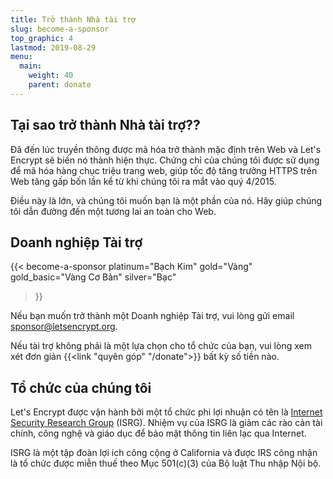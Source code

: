 ```yaml
---
title: Trở thành Nhà tài trợ
slug: become-a-sponsor
top_graphic: 4
lastmod: 2019-08-29
menu:
  main:
    weight: 40
    parent: donate
---
```


## Tại sao trở thành Nhà tài trợ??

Đã đến lúc truyền thông được mã hóa trở thành mặc định trên Web và Let's Encrypt sẽ biến nó thành hiện thực. Chứng chỉ của chúng tôi được sử dụng để mã hóa hàng chục triệu trang web, giúp tốc độ tăng trưởng HTTPS trên Web tăng gấp bốn lần kể từ khi chúng tôi ra mắt vào quý 4/2015.

Điều này là lớn, và chúng tôi muốn bạn là một phần của nó. Hãy giúp chúng tôi dẫn đường đến một tương lai an toàn cho Web.

## Doanh nghiệp Tài trợ

<!-- Note for translators: words in quotes need to be translated -->
{{< become-a-sponsor
  platinum="Bạch Kim"
  gold="Vàng"
  gold_basic="Vàng Cơ Bản"
  silver="Bạc"
>}}

Nếu bạn muốn trở thành một Doanh nghiệp Tài trợ, vui lòng gửi email [sponsor@letsencrypt.org](mailto:sponsor@letsencrypt.org).

Nếu tài trợ không phải là một lựa chọn cho tổ chức của bạn, vui lòng xem xét đơn giản {{<link "quyên góp" "/donate">}} bất kỳ số tiền nào.

## Tổ chức của chúng tôi

Let's Encrypt được vận hành bởi một tổ chức phi lợi nhuận có tên là [Internet Security Research Group](https://www.abetterinternet.org/) (ISRG). Nhiệm vụ của ISRG là giảm các rào cản tài chính, công nghệ và giáo dục để bảo mật thông tin liên lạc qua Internet.

ISRG là một tập đoàn lợi ích công cộng ở California và được IRS công nhận là tổ chức được miễn thuế theo Mục 501\(c\)(3) của Bộ luật Thu nhập Nội bộ.
